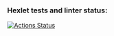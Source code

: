 ### Hexlet tests and linter status:
[![Actions Status](https://github.com/w1nson007/qa-engineer-project-85/actions/workflows/hexlet-check.yml/badge.svg)](https://github.com/w1nson007/qa-engineer-project-85/actions)